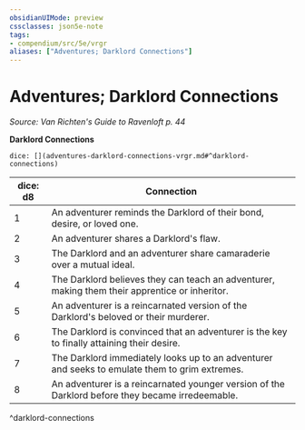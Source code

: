 ```yaml
---
obsidianUIMode: preview
cssclasses: json5e-note
tags:
- compendium/src/5e/vrgr
aliases: ["Adventures; Darklord Connections"]
---
```

# Adventures; Darklord Connections
*Source: Van Richten's Guide to Ravenloft p. 44* 

**Darklord Connections**

`dice: [](adventures-darklord-connections-vrgr.md#^darklord-connections)`

| dice: d8 | Connection |
|----------|------------|
| 1 | An adventurer reminds the Darklord of their bond, desire, or loved one. |
| 2 | An adventurer shares a Darklord's flaw. |
| 3 | The Darklord and an adventurer share camaraderie over a mutual ideal. |
| 4 | The Darklord believes they can teach an adventurer, making them their apprentice or inheritor. |
| 5 | An adventurer is a reincarnated version of the Darklord's beloved or their murderer. |
| 6 | The Darklord is convinced that an adventurer is the key to finally attaining their desire. |
| 7 | The Darklord immediately looks up to an adventurer and seeks to emulate them to grim extremes. |
| 8 | An adventurer is a reincarnated younger version of the Darklord before they became irredeemable. |
^darklord-connections